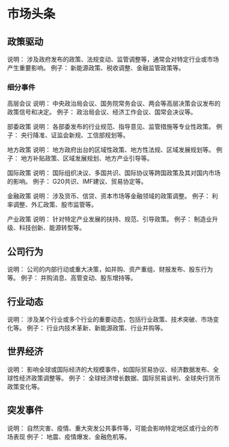 # 市场头条

## 政策驱动
说明： 涉及政府发布的政策、法规变动、监管调整等，通常会对特定行业或市场产生重要影响。
例子： 新能源政策、税收调整、金融监管政策等。

### 细分事件
高层会议
说明： 中央政治局会议、国务院常务会议、两会等高层决策会议发布的政策信号和决定。
例子： 政治局会议、经济工作会议、国常会决议等。

部委政策
说明： 各部委发布的行业规范、指导意见、监管措施等专业性政策。
例子： 央行降准、证监会新规、工信部规划等。

地方政策
说明： 地方政府出台的区域性政策、地方性法规、区域发展规划等。
例子： 地方补贴政策、区域发展规划、地方产业引导等。

国际政策
说明： 国际组织决议、多国共识、国际协议等跨国政策及其对国内市场的影响。
例子： G20共识、IMF建议、贸易协定等。

金融政策
说明： 涉及货币、信贷、资本市场等金融领域的政策调整。
例子： 利率调整、外汇政策、股市监管等。

产业政策
说明： 针对特定产业发展的扶持、规范、引导政策。
例子： 制造业升级、科技创新、能源转型等。


## 公司行为
说明： 公司的内部行动或重大决策，如并购、资产重组、财报发布、股东行为等。
例子： 并购消息、高管变动、股东增持等。

## 行业动态
说明： 涉及某个行业或多个行业的重要动态，包括行业政策、技术突破、市场变化等。
例子： 行业内技术革新、新能源政策、行业并购等。

## 世界经济
说明： 影响全球或国际经济的大规模事件，如国际贸易协议、经济数据发布、全球性经济政策调整等。
例子： 全球经济增长数据、国际贸易谈判、全球央行货币政策变化等。

## 突发事件
说明： 自然灾害、疫情、重大突发公共事件等，可能会影响特定地区或行业的市场表现
例子： 地震、疫情爆发、金融危机等。

